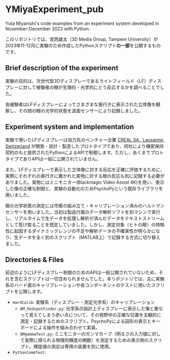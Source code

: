 # YMiyaExperiment_pub

Yuta Miyanishi's code examples from an experiment system developed in November-December 2023 with Python. 

このリポジトリでは、宮西雄太（3D Media Group, Tampere University）が2023年11-12月に実験のため作成したPythonスクリプト**の一部**を公開するものです。

## Brief description of the experiment

実験の目的は、次世代型3Dディスプレーであるライトフィールド（LF）ディスプレーに対して被験者の眼が生理的・光学的にどう反応するかを調べることでした。

各被験者はLFディスプレーによってさまざまな奥行きに表示された立体像を観察し、その間の眼の光学的状態を波面センサーにより記録しました。

## Experiment system and implementation

実験で用いたLFディスプレーは協力先のベンチャー企業 [CREAL SA., Lausanne, Switzerland](https://creal.com) が開発・設計・製造したプロトタイプであり、同社により機密保持契約のもと提供されたPythonによるAPIで制御します。ただし、あくまでプロトタイプでありAPIは一般に公開されていません。

また、LFディスプレーで表示した立体像に対する反応を正確に評価するために、実際にそれぞれの奥行きに置かれた実物に対する眼の反応も別に記録する必要がありました。実物にはミニモニター(Blackmagic Video Assist 4K)を用い、表示した像の正確な制御と、実験の自動化のためPsychoPyという既存ライブラリを用いました。

眼の光学状態の測定には市販の組み立て・キャリブレーション済みのハルトマンセンサーを用いました。当初は製品付属のデータ解析ソフトを別マシンで実行し、リアルタイムで生データを処理し解析が済んだデータをテキストストリームとして受け取ることを想定していました。しかし、測定対象（ヒトの眼）の特殊性に起因するダイナミックレンジの不足や解析データの不確実性が明らかになり、生データを全く別のスクリプト（MATLAB上）で記録する方式に切り替えました。

## Directories & Files

前述のようにLFディスプレー制御のためのAPIは一般公開されていないため、それを含むスクリプトは一切含められませんでした。本リポジトリでは、主に実験系のハード面のキャリブレーションや各コンポーネントのテストに用いたスクリプトを公開します。

* `HardCalib`: 実験系（ディスプレー・測定光学系）のキャリブレーション
  * `BM_RedspotFinder.py`: 光学系の設計上ディスプレーに表示した像と重なって見えてしまう赤い点について、その視野中の正確な位置を主観的に測定・記録するためのスクリプト。PsychoPyによる図形の表示とキーボードによる操作を組み合わせて実装。
  * `BMgammaTest.py`: ミニモニターのガンマカーブ（明るさの入力値に対して実際に得られる物理的輝度の関数）を測定するための表示側のスクリプト。輝度値の測定は専用の装置を別に使用。
* `PythonCommTest`: 
